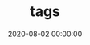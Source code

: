 ---
title: tags
date: 2020-08-02 00:00:00
type: "tags"
comment: flase
top_img: https://i.loli.net/2020/08/07/Brt6pdNia5AOF9T.jpg
---